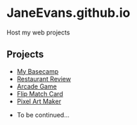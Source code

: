 # JaneEvans.github.io

Host my web projects

## Projects
* [My Basecamp](https://janeevans.github.io/my-portfolio-website/)
* [Restaurant Review](https://janeevans.github.io/restaurant-review/)
* [Arcade Game](https://janeevans.github.io/arcade-game/)
* [Flip Match Card](https://janeevans.github.io/match-card/)
* [Pixel Art Maker](https://janeevans.github.io/pixel-art-maker/)


<!-- * [Feed Reader Testing](https://janeevans.github.io/feed-reader-testing/) -->
* To be continued...

